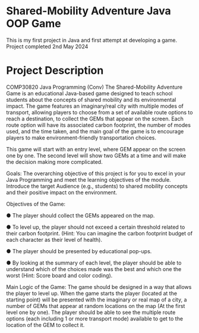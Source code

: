 # Shared-Mobility Adventure Java OOP Game
This is my first project in Java and first attempt at developing a game.
Project completed 2nd May 2024

# Project Description
COMP30820 Java Programming (Conv)
The Shared-Mobility Adventure Game is an educational Java-based game designed to teach
school students about the concepts of shared mobility and its environmental impact. The
game features an imaginary/real city with multiple modes of transport, allowing players to
choose from a set of available route options to reach a destination, to collect the GEMs that
appear on the screen. Each route option will have its associated carbon footprint, the number
of modes used, and the time taken, and the main goal of the game is to encourage players to
make environment-friendly transportation choices.

This game will start with an entry level, where GEM appear on the screen one by one. The
second level will show two GEMs at a time and will make the decision making more
complicated.

Goals:
The overarching objective of this project is for you to excel in your Java Programming and
meet the learning objectives of the module. Introduce the target Audience (e.g., students) to
shared mobility concepts and their positive impact on the environment.

Objectives of the Game:

● The player should collect the GEMs appeared on the map.

● To level up, the player should not exceed a certain threshold related to their carbon
footprint. (Hint: You can imagine the carbon footprint budget of each character as
their level of health).

● The player should be presented by educational pop-ups.

● By looking at the summary of each level, the player should be able to understand
which of the choices made was the best and which one the worst (Hint: Score board
and color coding).

Main Logic of the Game: The game should be designed in a way that allows the player to level up.
When the game starts the player (located at the starting point) will be presented with the
imaginary or real map of a city, a number of GEMs that appear at random locations on the
map (At the first level one by one). The player should be able to see the multiple route
options (each including 1 or more transport mode) available to get to the location of the GEM
to collect it.
